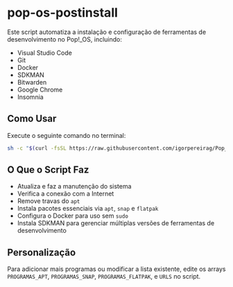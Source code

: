 # pop-os-postinstall

Este script automatiza a instalação e configuração de ferramentas de desenvolvimento no Pop!_OS, incluindo:

- Visual Studio Code
- Git
- Docker
- SDKMAN
- Bitwarden
- Google Chrome
- Insomnia

## Como Usar

Execute o seguinte comando no terminal:

```bash
sh -c "$(curl -fsSL https://raw.githubusercontent.com/igorpereirag/Pop_os_postinstall/main/pop-os-postinstall.sh)"
```

## O Que o Script Faz

- Atualiza e faz a manutenção do sistema
- Verifica a conexão com a Internet
- Remove travas do `apt`
- Instala pacotes essenciais via `apt`, `snap` e `flatpak`
- Configura o Docker para uso sem `sudo`
- Instala SDKMAN para gerenciar múltiplas versões de ferramentas de desenvolvimento

## Personalização

Para adicionar mais programas ou modificar a lista existente, edite os arrays `PROGRAMAS_APT`, `PROGRAMAS_SNAP`, `PROGRAMAS_FLATPAK`, e `URLS` no script.

